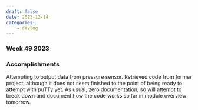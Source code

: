 ```yaml
---
draft: false 
date: 2023-12-14
categories:
    - devlog
---
```


### Week 49 2023
    
### Accomplishments

Attempting to output data from pressure sensor. Retrieved code from former project, although
it does not seem finished to the point of being ready to attempt with puTTy yet. As usual, zero 
documentation, so will attempt to break down and document how the code works so far in module
overview tomorrow. 
